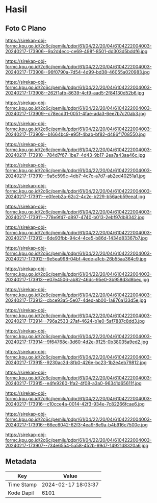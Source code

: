 # Hasil

## Foto C Plano

https://sirekap-obj-formc.kpu.go.id/2c6c/pemilu/pdpr/61/04/22/20/04/6104222004003-20240217-173906--9a2d4ecc-ce69-498f-8501-dd303d5bddf6.jpg

https://sirekap-obj-formc.kpu.go.id/2c6c/pemilu/pdpr/61/04/22/20/04/6104222004003-20240217-173908--96f0790a-7d54-4d99-bd38-46055a020983.jpg

https://sirekap-obj-formc.kpu.go.id/2c6c/pemilu/pdpr/61/04/22/20/04/6104222004003-20240217-173908--262f1afb-8639-4cf9-aad5-2f84130d52b6.jpg

https://sirekap-obj-formc.kpu.go.id/2c6c/pemilu/pdpr/61/04/22/20/04/6104222004003-20240217-173909--c78ecd31-0051-4fae-ada3-6ee7b7c20ab3.jpg

https://sirekap-obj-formc.kpu.go.id/2c6c/pemilu/pdpr/61/04/22/20/04/6104222004003-20240217-173909--b1664bc9-e95f-4bab-bf82-d486f1708550.jpg

https://sirekap-obj-formc.kpu.go.id/2c6c/pemilu/pdpr/61/04/22/20/04/6104222004003-20240217-173910--784d7f67-1be7-4d43-9b17-2ea7a43aa46c.jpg

https://sirekap-obj-formc.kpu.go.id/2c6c/pemilu/pdpr/61/04/22/20/04/6104222004003-20240217-173910--9a5c599c-4db7-4c7c-a7d7-ab2ed40251a1.jpg

https://sirekap-obj-formc.kpu.go.id/2c6c/pemilu/pdpr/61/04/22/20/04/6104222004003-20240217-173911--e0feeb2a-62c2-4c2e-b229-b56aeb59eeaf.jpg

https://sirekap-obj-formc.kpu.go.id/2c6c/pemilu/pdpr/61/04/22/20/04/6104222004003-20240217-173911--778e9f47-d897-4740-b013-2ebf97db8342.jpg

https://sirekap-obj-formc.kpu.go.id/2c6c/pemilu/pdpr/61/04/22/20/04/6104222004003-20240217-173912--6de93fbb-94c4-4ce5-b86d-1434d83367b7.jpg

https://sirekap-obj-formc.kpu.go.id/2c6c/pemilu/pdpr/61/04/22/20/04/6104222004003-20240217-173912--9e5ea998-04bf-4ede-a1cb-26b55aa364c9.jpg

https://sirekap-obj-formc.kpu.go.id/2c6c/pemilu/pdpr/61/04/22/20/04/6104222004003-20240217-173913--e07e4506-ab82-46dc-95e0-3b958d3d8bec.jpg

https://sirekap-obj-formc.kpu.go.id/2c6c/pemilu/pdpr/61/04/22/20/04/6104222004003-20240217-173913--cbce93a5-5e07-4ded-ab00-1a876a133d5e.jpg

https://sirekap-obj-formc.kpu.go.id/2c6c/pemilu/pdpr/61/04/22/20/04/6104222004003-20240217-173914--796a2533-27af-4624-b1e0-5af7887c8dd3.jpg

https://sirekap-obj-formc.kpu.go.id/2c6c/pemilu/pdpr/61/04/22/20/04/6104222004003-20240217-173914--9f64768c-3d60-4d2e-9125-0b38035a9ed2.jpg

https://sirekap-obj-formc.kpu.go.id/2c6c/pemilu/pdpr/61/04/22/20/04/6104222004003-20240217-173915--9230ac2d-8fb0-426e-bc23-1b2e4eb79812.jpg

https://sirekap-obj-formc.kpu.go.id/2c6c/pemilu/pdpr/61/04/22/20/04/6104222004003-20240217-173915--e4fe9260-1fa2-4f08-a3a0-96341d65611f.jpg

https://sirekap-obj-formc.kpu.go.id/2c6c/pemilu/pdpr/61/04/22/20/04/6104222004003-20240217-173916--c10cce4a-0014-42f3-934e-7c82266fcae6.jpg

https://sirekap-obj-formc.kpu.go.id/2c6c/pemilu/pdpr/61/04/22/20/04/6104222004003-20240217-173916--66ec6042-62f3-4ea9-8e9a-b4b916c7500e.jpg

https://sirekap-obj-formc.kpu.go.id/2c6c/pemilu/pdpr/61/04/22/20/04/6104222004003-20240217-173907--734e6554-5a58-452b-99d7-14921d8320a6.jpg


## Metadata

| Key        | Value               |
| ---------- | ------------------- |
| Time Stamp | 2024-02-17 18:03:37 |
| Kode Dapil | 6101                |



